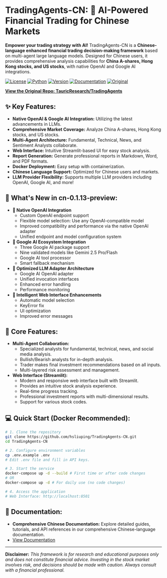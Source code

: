 # TradingAgents-CN:  🚀  AI-Powered Financial Trading for Chinese Markets

**Empower your trading strategy with AI!** TradingAgents-CN is a **Chinese-language enhanced financial trading decision-making framework** based on multi-agent large language models. Designed for Chinese users, it provides comprehensive analysis capabilities for **China A-shares, Hong Kong stocks, and US stocks**, with native OpenAI and Google AI integrations.

[![License](https://img.shields.io/badge/License-Apache%202.0-blue.svg)](https://opensource.org/licenses/Apache-2.0)
[![Python](https://img.shields.io/badge/Python-3.10%2B-blue.svg)](https://www.python.org/)
[![Version](https://img.shields.io/badge/Version-cn--0.1.13--preview-orange.svg)](./VERSION)
[![Documentation](https://img.shields.io/badge/docs-中文文档-green.svg)](./docs/)
[![Original](https://img.shields.io/badge/基于-TauricResearch/TradingAgents-orange.svg)](https://github.com/TauricResearch/TradingAgents)

[**View the Original Repo: TauricResearch/TradingAgents**](https://github.com/TauricResearch/TradingAgents)

## ✨ Key Features:

*   **Native OpenAI & Google AI Integration:** Utilizing the latest advancements in LLMs.
*   **Comprehensive Market Coverage:** Analyze China A-shares, Hong Kong stocks, and US stocks.
*   **Multi-Agent Architecture:** Fundamental, Technical, News, and Sentiment Analysts collaborate.
*   **Web Interface:** Intuitive Streamlit-based UI for easy stock analysis.
*   **Report Generation:** Generate professional reports in Markdown, Word, and PDF formats.
*   **Docker Deployment:** Easy setup with containerization.
*   **Chinese Language Support:** Optimized for Chinese users and markets.
*   **LLM Provider Flexibility:** Supports multiple LLM providers including OpenAI, Google AI, and more!

## 🚀 What's New in cn-0.1.13-preview:

*   **🚀  Native OpenAI Integration**
    *   Custom OpenAI endpoint support
    *   Flexible model selection: Use any OpenAI-compatible model
    *   Improved compatibility and performance via the native OpenAI adapter
    *   Unified endpoint and model configuration system
*   **🧠 Google AI Ecosystem Integration**
    *   Three Google AI package support
    *   Nine validated models like Gemini 2.5 Pro/Flash
    *   Google AI tool processor
    *   Smart fallback mechanism
*   **🔧 Optimized LLM Adapter Architecture**
    *   Google AI OpenAI adapter
    *   Unified invocation interfaces
    *   Enhanced error handling
    *   Performance monitoring
*   **🎨 Intelligent Web Interface Enhancements**
    *   Automatic model selection
    *   KeyError fix
    *   UI optimization
    *   Improved error messages

## 🎯 Core Features:

*   **Multi-Agent Collaboration:**
    *   Specialized analysts for fundamental, technical, news, and social media analysis.
    *   Bullish/Bearish analysts for in-depth analysis.
    *   Trader makes final investment recommendations based on all inputs.
    *   Multi-layered risk assessment and management.
*   **Web Interface (Streamlit):**
    *   Modern and responsive web interface built with Streamlit.
    *   Provides an intuitive stock analysis experience.
    *   Real-time progress tracking.
    *   Professional investment reports with multi-dimensional results.
    *   Support for various stock codes.

## 💻 Quick Start (Docker Recommended):

```bash
# 1. Clone the repository
git clone https://github.com/hsliuping/TradingAgents-CN.git
cd TradingAgents-CN

# 2. Configure environment variables
cp .env.example .env
# Edit .env file and fill in API keys.

# 3. Start the service
docker-compose up -d --build # First time or after code changes
# OR
docker-compose up -d # For daily use (no code changes)

# 4. Access the application
# Web Interface: http://localhost:8501
```

## 📝  Documentation:

*   **Comprehensive Chinese Documentation:**  Explore detailed guides, tutorials, and API references in our comprehensive Chinese-language documentation.
*   [View Documentation](./docs/)

---

**Disclaimer:** *This framework is for research and educational purposes only and does not constitute financial advice. Investing in the stock market involves risk, and decisions should be made with caution.  Always consult with a financial professional.*